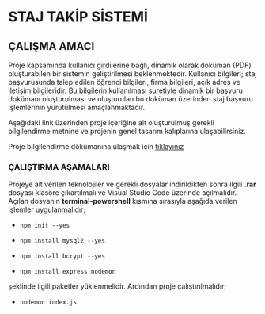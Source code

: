 # STAJ TAKİP SİSTEMİ

## ÇALIŞMA AMACI

Proje kapsamında kullanıcı girdilerine bağlı, dinamik olarak doküman (PDF)
oluşturabilen bir sistemin geliştirilmesi beklenmektedir. Kullanıcı bilgileri; staj
başvurusunda talep edilen öğrenci bilgileri, firma bilgileri, açık adres ve iletişim
bilgileridir. Bu bilgilerin kullanılması suretiyle dinamik bir başvuru dokümanı
oluşturulması ve oluşturulan bu doküman üzerinden staj başvuru işlemlerinin
yürütülmesi amaçlanmaktadır. 

Aşağıdaki link üzerinden proje içeriğine ait oluşturulmuş gerekli bilgilendirme metnine ve projenin genel tasarım kalıplarına ulaşabilirsiniz.

Proje bilgilendirme dökümanına ulaşmak için [tıklayınız](https://drive.google.com/file/d/18SocTw9Kop8EgYFbXkPd7h-qSzs0Vm1l/view?usp=share_link)


### ÇALIŞTIRMA AŞAMALARI

Projeye ait verilen teknolojiler ve gerekli dosyalar indirildikten sonra ilgili **.rar** dosyası klasöre çıkartılmalı ve Visual Studio Code üzerinde açılmalıdır. Açılan dosyanın **terminal-powershell** kısmına sırasıyla aşağıda verilen işlemler uygulanmalıdır;

- ```
  npm init --yes
  ```

- ```
  npm install mysql2 --yes
  ```
  
- ```
  npm install bcrypt --yes
  ```
- ```
  npm install express nodemon
  ```
  
şeklinde ilgili paketler yüklenmelidir. Ardından proje çalıştırılmalıdır;

- ```
  nodemon index.js
  ```

